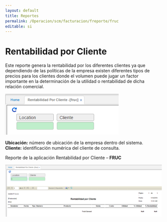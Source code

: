 ```yaml
---
layout: default
title: Reportes
permalink: /Operacion/scm/facturacion/freporte/fruc
editable: si
---
```


# Rentabilidad por Cliente

Este reporte genera la rentabilidad por los diferentes clientes ya que dependiendo de las políticas de la empresa existen diferentes tipos de precios para los clientes donde el volumen puede jugar un factor importante en la determinación de la utilidad o rentabilidad de dicha relación comercial.

![](fruc.png)

**Ubicación:** número de ubicación de la empresa dentro del sistema.  
**Cliente:** identificación numérica del cliente de consulta.  

Reporte de la aplicación Rentabilidad por Cliente – **FRUC**

![](fruc2.png)


